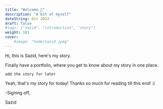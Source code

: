 ```yaml
---
title: "Welcome 👋"
description: "A bit of myself"
dateString: Oct 2023
draft: false
#tags: ["sazid", "introduction", "story"]
weight: 101
cover:
    #image: "home/sazid.jpeg"
---
```


Hi, this is Sazid, here's my story.

Finally have a portfolio, where you get to know about my story in one place.


`add the story for later`


Yeah, that's my story for today! Thanks so much for reading till this end! :)

-Signing off,

Sazid